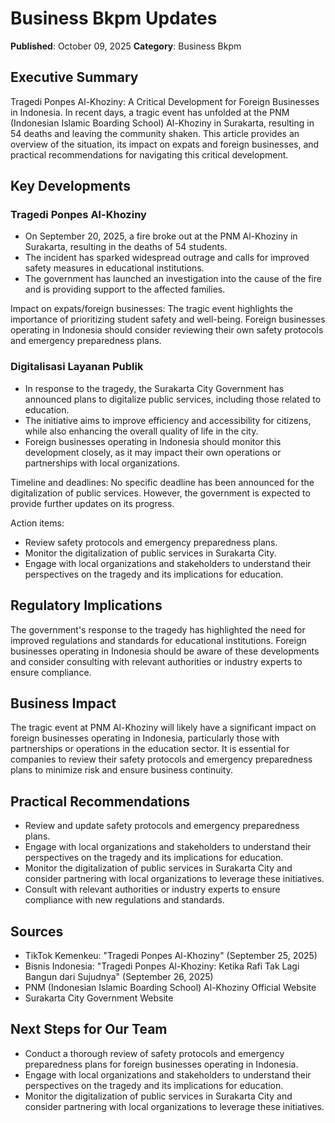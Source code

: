 # Business Bkpm Updates

**Published**: October 09, 2025
**Category**: Business Bkpm

## Executive Summary
Tragedi Ponpes Al-Khoziny: A Critical Development for Foreign Businesses in Indonesia. In recent days, a tragic event has unfolded at the PNM (Indonesian Islamic Boarding School) Al-Khoziny in Surakarta, resulting in 54 deaths and leaving the community shaken. This article provides an overview of the situation, its impact on expats and foreign businesses, and practical recommendations for navigating this critical development.

## Key Developments

### Tragedi Ponpes Al-Khoziny
- On September 20, 2025, a fire broke out at the PNM Al-Khoziny in Surakarta, resulting in the deaths of 54 students.
- The incident has sparked widespread outrage and calls for improved safety measures in educational institutions.
- The government has launched an investigation into the cause of the fire and is providing support to the affected families.

Impact on expats/foreign businesses: The tragic event highlights the importance of prioritizing student safety and well-being. Foreign businesses operating in Indonesia should consider reviewing their own safety protocols and emergency preparedness plans.

### Digitalisasi Layanan Publik
- In response to the tragedy, the Surakarta City Government has announced plans to digitalize public services, including those related to education.
- The initiative aims to improve efficiency and accessibility for citizens, while also enhancing the overall quality of life in the city.
- Foreign businesses operating in Indonesia should monitor this development closely, as it may impact their own operations or partnerships with local organizations.

Timeline and deadlines: No specific deadline has been announced for the digitalization of public services. However, the government is expected to provide further updates on its progress.

Action items:
- Review safety protocols and emergency preparedness plans.
- Monitor the digitalization of public services in Surakarta City.
- Engage with local organizations and stakeholders to understand their perspectives on the tragedy and its implications for education.

## Regulatory Implications
The government's response to the tragedy has highlighted the need for improved regulations and standards for educational institutions. Foreign businesses operating in Indonesia should be aware of these developments and consider consulting with relevant authorities or industry experts to ensure compliance.

## Business Impact
The tragic event at PNM Al-Khoziny will likely have a significant impact on foreign businesses operating in Indonesia, particularly those with partnerships or operations in the education sector. It is essential for companies to review their safety protocols and emergency preparedness plans to minimize risk and ensure business continuity.

## Practical Recommendations

*   Review and update safety protocols and emergency preparedness plans.
*   Engage with local organizations and stakeholders to understand their perspectives on the tragedy and its implications for education.
*   Monitor the digitalization of public services in Surakarta City and consider partnering with local organizations to leverage these initiatives.
*   Consult with relevant authorities or industry experts to ensure compliance with new regulations and standards.

## Sources
- TikTok Kemenkeu: "Tragedi Ponpes Al-Khoziny" (September 25, 2025)
- Bisnis Indonesia: "Tragedi Ponpes Al-Khoziny: Ketika Rafi Tak Lagi Bangun dari Sujudnya" (September 26, 2025)
- PNM (Indonesian Islamic Boarding School) Al-Khoziny Official Website
- Surakarta City Government Website

## Next Steps for Our Team
*   Conduct a thorough review of safety protocols and emergency preparedness plans for foreign businesses operating in Indonesia.
*   Engage with local organizations and stakeholders to understand their perspectives on the tragedy and its implications for education.
*   Monitor the digitalization of public services in Surakarta City and consider partnering with local organizations to leverage these initiatives.